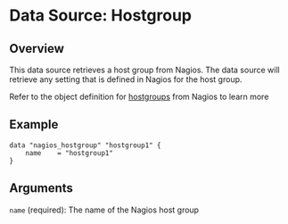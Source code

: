 # Data Source: Hostgroup

## Overview

This data source retrieves a host group from Nagios. The data source will retrieve any setting that is defined in Nagios for the host group.

Refer to the object definition for [hostgroups](https://assets.nagios.com/downloads/nagioscore/docs/nagioscore/3/en/objectdefinitions.html#hostgroup) from Nagios to learn more

## Example

```hcl
data "nagios_hostgroup" "hostgroup1" {
    name    = "hostgroup1"
}
```

## Arguments

`name` (required): The name of the Nagios host group  
